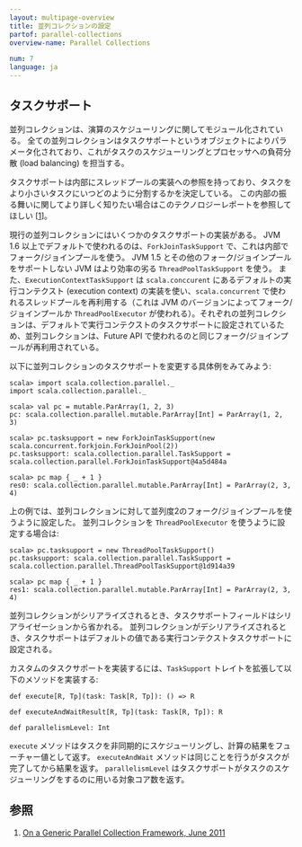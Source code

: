 ```yaml
---
layout: multipage-overview
title: 並列コレクションの設定
partof: parallel-collections
overview-name: Parallel Collections

num: 7
language: ja
---
```


## タスクサポート

並列コレクションは、演算のスケジューリングに関してモジュール化されている。
全ての並列コレクションはタスクサポートというオブジェクトによりパラメータ化されており、これがタスクのスケジューリングとプロセッサへの負荷分散 (load balancing) を担当する。

タスクサポートは内部にスレッドプールの実装への参照を持っており、タスクをより小さいタスクにいつどのように分割するかを決定している。
この内部の振る舞いに関してより詳しく知りたい場合はこのテクノロジーレポートを参照してほしい \[[1][1]\]。

現行の並列コレクションにはいくつかのタスクサポートの実装がある。
JVM 1.6 以上でデフォルトで使われるのは、`ForkJoinTaskSupport` で、これは内部でフォーク/ジョインプールを使う。
JVM 1.5 とその他のフォーク/ジョインプールをサポートしない JVM はより効率の劣る `ThreadPoolTaskSupport` を使う。
また、`ExecutionContextTaskSupport` は `scala.conccurent` にあるデフォルトの実行コンテクスト (execution context) の実装を使い、`scala.concurrent` で使われるスレッドプールを再利用する（これは JVM のバージョンによってフォーク/ジョインプールか `ThreadPoolExecutor` が使われる）。それぞれの並列コレクションは、デフォルトで実行コンテクストのタスクサポートに設定されているため、並列コレクションは、Future API で使われるのと同じフォーク/ジョインプールが再利用されている。

以下に並列コレクションのタスクサポートを変更する具体例をみてみよう:

    scala> import scala.collection.parallel._
    import scala.collection.parallel._

    scala> val pc = mutable.ParArray(1, 2, 3)
    pc: scala.collection.parallel.mutable.ParArray[Int] = ParArray(1, 2, 3)

    scala> pc.tasksupport = new ForkJoinTaskSupport(new scala.concurrent.forkjoin.ForkJoinPool(2))
    pc.tasksupport: scala.collection.parallel.TaskSupport = scala.collection.parallel.ForkJoinTaskSupport@4a5d484a

    scala> pc map { _ + 1 }
    res0: scala.collection.parallel.mutable.ParArray[Int] = ParArray(2, 3, 4)

上の例では、並列コレクションに対して並列度2のフォーク/ジョインプールを使うように設定した。
並列コレクションを `ThreadPoolExecutor` を使うように設定する場合は:

    scala> pc.tasksupport = new ThreadPoolTaskSupport()
    pc.tasksupport: scala.collection.parallel.TaskSupport = scala.collection.parallel.ThreadPoolTaskSupport@1d914a39

    scala> pc map { _ + 1 }
    res1: scala.collection.parallel.mutable.ParArray[Int] = ParArray(2, 3, 4)

並列コレクションがシリアライズされるとき、タスクサポートフィールドはシリアライゼーションから省かれる。
並列コレクションがデシリアライズされるとき、タスクサポートはデフォルトの値である実行コンテクストタスクサポートに設定される。

カスタムのタスクサポートを実装するには、`TaskSupport` トレイトを拡張して以下のメソッドを実装する:

    def execute[R, Tp](task: Task[R, Tp]): () => R

    def executeAndWaitResult[R, Tp](task: Task[R, Tp]): R

    def parallelismLevel: Int

`execute` メソッドはタスクを非同期的にスケジューリングし、計算の結果をフューチャー値として返す。
`executeAndWait` メソッドは同じことを行うがタスクが完了してから結果を返す。
`parallelismLevel` はタスクサポートがタスクのスケジューリングをするのに用いる対象コア数を返す。

## 参照

1. [On a Generic Parallel Collection Framework, June 2011][1]

  [1]: https://infoscience.epfl.ch/record/165523/files/techrep.pdf "parallel-collections"
